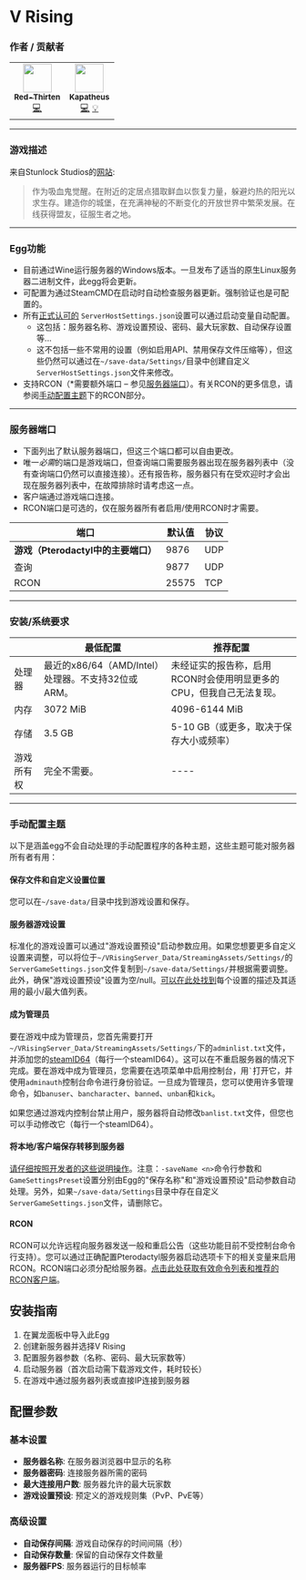 # V Rising

### 作者 / 贡献者

<!-- prettier-ignore-start -->
<!-- markdownlint-disable -->
<table>
    <tr>
        <td align="center">
            <a href="https://github.com/lilkingjr1">
                <img src="https://avatars.githubusercontent.com/u/4533989" width="50px;" alt=""/><br /><sub><b>Red-Thirten</b></sub>
            </a>
            <br />
            <a href="https://github.com/parkervcp/eggs/commits?author=lilkingjr1" title="Codes">💻</a>
        </td>
        <td align="center">
            <a href="https://github.com/kapatheus">
                <img src="https://avatars.githubusercontent.com/u/59861026" width="50px;" alt=""/><br /><sub><b>Kapatheus</b></sub>
            </a>
            <br />
            <a href="https://github.com/parkervcp/eggs/commits?author=kapatheus" title="Codes">💻</a>
            <a href="https://github.com/parkervcp/eggs/commits?author=kapatheus" title="Contributor">💡</a>
        </td>
    </tr>
</table>
<!-- markdownlint-enable -->
<!-- prettier-ignore-end -->

___

### 游戏描述

来自Stunlock Studios的[网站](https://playvrising.com/):
> 作为吸血鬼觉醒。在附近的定居点猎取鲜血以恢复力量，躲避灼热的阳光以求生存。建造你的城堡，在充满神秘的不断变化的开放世界中繁荣发展。在线获得盟友，征服生者之地。

___

### Egg功能

- 目前通过Wine运行服务器的Windows版本。一旦发布了适当的原生Linux服务器二进制文件，此egg将会更新。
- 可配置为通过SteamCMD在启动时自动检查服务器更新。强制验证也是可配置的。
- 所有[正式认可的](https://github.com/StunlockStudios/vrising-dedicated-server-instructions/blob/master/1.0.x/INSTRUCTIONS.md#server-host-settings) `ServerHostSettings.json`设置可以通过启动变量自动配置。
  - 这包括：服务器名称、游戏设置预设、密码、最大玩家数、自动保存设置等...
  - 这不包括一些不常用的设置（例如启用API、禁用保存文件压缩等），但这些仍然可以通过在`~/save-data/Settings/`目录中创建自定义`ServerHostSettings.json`文件来修改。
- 支持RCON（*需要额外端口 – 参见[服务器端口](#服务器端口)）。有关RCON的更多信息，请参阅[手动配置主题](#手动配置主题)下的RCON部分。

___

### 服务器端口

- 下面列出了默认服务器端口，但这三个端口都可以自由更改。
- 唯一*必需*的端口是游戏端口，但查询端口需要服务器出现在服务器列表中（没有查询端口仍然可以直接连接）。还有报告称，服务器只有在受欢迎时才会出现在服务器列表中，在故障排除时请考虑这一点。
- 客户端通过游戏端口连接。
- RCON端口是可选的，仅在服务器所有者启用/使用RCON时才需要。

| 端口 | 默认值 | 协议 |
|---------|---------|---------|
| **游戏（Pterodactyl中的主要端口）** | 9876 | UDP |
| 查询 | 9877 | UDP |
| RCON | 25575 | TCP |

___

### 安装/系统要求

|  | 最低配置 | 推荐配置 |
|---------|---------|---------|
| 处理器 | 最近的x86/64（AMD/Intel）处理器。不支持32位或ARM。 | 未经证实的报告称，启用RCON时会使用明显更多的CPU，但我自己无法复现。 |
| 内存 | 3072 MiB | 4096-6144 MiB |
| 存储 | 3.5 GB | 5-10 GB（或更多，取决于保存大小或频率） |
| 游戏所有权 | 完全不需要。 | ---- |

___

### 手动配置主题

以下是涵盖egg不会自动处理的手动配置程序的各种主题，这些主题可能对服务器所有者有用：

#### 保存文件和自定义设置位置

您可以在`~/save-data/`目录中找到游戏设置和保存。

#### 服务器游戏设置

标准化的游戏设置可以通过"游戏设置预设"启动参数应用。如果您想要更多自定义设置来调整，可以将位于`~/VRisingServer_Data/StreamingAssets/Settings/`的`ServerGameSettings.json`文件复制到`~/save-data/Settings/`并根据需要调整。此外，确保"游戏设置预设"设置为空/null。[可以在此处找到](https://cdn.stunlock.com/blog/2022/05/25083113/Game-Server-Settings.pdf)每个设置的描述及其适用的最小/最大值列表。

#### 成为管理员

要在游戏中成为管理员，您首先需要打开`~/VRisingServer_Data/StreamingAssets/Settings/`下的`adminlist.txt`文件，并添加您的[steamID64](https://steamid.io/)（每行一个steamID64）。这可以在不重启服务器的情况下完成。要在游戏中成为管理员，您需要在选项菜单中启用控制台，用`` ` ``打开它，并使用`adminauth`控制台命令进行身份验证。一旦成为管理员，您可以使用许多管理命令，如`banuser`、`bancharacter`、`banned`、`unban`和`kick`。

如果您通过游戏内控制台禁止用户，服务器将自动修改`banlist.txt`文件，但您也可以手动修改它（每行一个steamID64）。

#### 将本地/客户端保存转移到服务器

[请仔细按照开发者的这些说明操作](https://github.com/StunlockStudios/vrising-dedicated-server-instructions/blob/master/1.0.x/INSTRUCTIONS.md#transfer-localclient-save-to-a-dedicated-server)。注意：`-saveName <n>`命令行参数和`GameSettingsPreset`设置分别由Egg的"保存名称"和"游戏设置预设"启动参数自动处理。另外，如果`~/save-data/Settings`目录中存在自定义`ServerGameSettings.json`文件，请删除它。

#### RCON

RCON可以允许远程向服务器发送一般和重启公告（这些功能目前不受控制台命令行支持）。您可以通过正确配置Pterodactyl服务器启动选项卡下的相关变量来启用RCON。RCON端口必须分配给服务器。[点击此处获取有效命令列表和推荐的RCON客户端](https://github.com/StunlockStudios/vrising-dedicated-server-instructions/blob/master/1.0.x/INSTRUCTIONS.md#rcon-1)。

## 安装指南

1. 在翼龙面板中导入此Egg
2. 创建新服务器并选择V Rising
3. 配置服务器参数（名称、密码、最大玩家数等）
4. 启动服务器（首次启动需下载游戏文件，耗时较长）
5. 在游戏中通过服务器列表或直接IP连接到服务器

## 配置参数

### 基本设置
- **服务器名称**: 在服务器浏览器中显示的名称
- **服务器密码**: 连接服务器所需的密码
- **最大连接用户数**: 服务器允许的最大玩家数
- **游戏设置预设**: 预定义的游戏规则集（PvP、PvE等）

### 高级设置
- **自动保存间隔**: 游戏自动保存的时间间隔（秒）
- **自动保存数量**: 保留的自动保存文件数量
- **服务器FPS**: 服务器运行的目标帧率 